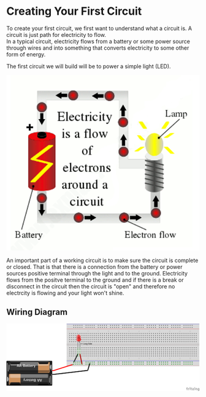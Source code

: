 # Creating Your First Circuit

To create your first circuit, we first want to understand what a circuit is.  A circuit is just path for electricity to flow.  
In a typical circuit, electricity flows from a battery or some power source through wires and into something that converts electricity to some other form of energy.

The first circuit we will build will be to power a simple light (LED).

![Basic Circuit](/images/Circuit.png)

An important part of a working circuit is to make sure the circuit is complete or closed.  That is that there is a connection from the battery or power sources positive terminal through the light and to the ground.  Electricity flows from the positve terminal to the ground and if there is a break or disconnect in the circuit then the circuit is "open" and therefore no electrcity is flowing and your light won't shine.


## Wiring Diagram

![Basic LED Wiring Diagram](/diagrams/1BasicLED_bb.png)
